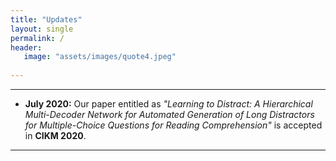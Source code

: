```yaml
---
title: "Updates"
layout: single
permalink: /
header:
   image: "assets/images/quote4.jpeg"
   
---
```


---
- **July 2020:** Our paper entitled as _"Learning to Distract: A Hierarchical Multi-Decoder Network for Automated Generation of Long Distractors for Multiple-Choice Questions for Reading Comprehension"_ is accepted in **CIKM 2020**.

---


